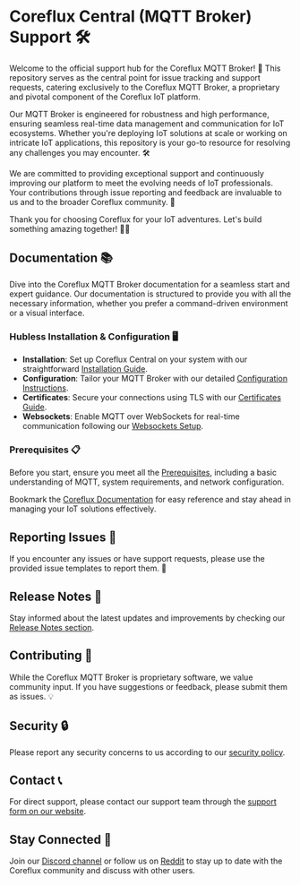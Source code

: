 # Coreflux Central (MQTT Broker) Support 🛠️

Welcome to the official support hub for the Coreflux MQTT Broker! 🚀 This repository serves as the central point for issue tracking and support requests, catering exclusively to the Coreflux MQTT Broker, a proprietary and pivotal component of the Coreflux IoT platform. 

Our MQTT Broker is engineered for robustness and high performance, ensuring seamless real-time data management and communication for IoT ecosystems.  Whether you're deploying IoT solutions at scale or working on intricate IoT applications, this repository is your go-to resource for resolving any challenges you may encounter. 🛠

We are committed to providing exceptional support and continuously improving our platform to meet the evolving needs of IoT professionals. Your contributions through issue reporting and feedback are invaluable to us and to the broader Coreflux community. 🤝

Thank you for choosing Coreflux for your IoT adventures. Let's build something amazing together! 💼🔧

## Documentation 📚

Dive into the Coreflux MQTT Broker documentation for a seamless start and expert guidance. Our documentation is structured to provide you with all the necessary information, whether you prefer a command-driven environment or a visual interface.

### Hubless Installation & Configuration 🖥️
- **Installation**: Set up Coreflux Central on your system with our straightforward [Installation Guide](https://docs.coreflux.org/getting-started/hubless/installation).
- **Configuration**: Tailor your MQTT Broker with our detailed [Configuration Instructions](https://docs.coreflux.org/getting-started/hubless/configuration).
- **Certificates**: Secure your connections using TLS with our [Certificates Guide](https://docs.coreflux.org/getting-started/hubless/certificates).
- **Websockets**: Enable MQTT over WebSockets for real-time communication following our [Websockets Setup](https://docs.coreflux.org/getting-started/hubless/websockets).

### Prerequisites 📋
Before you start, ensure you meet all the [Prerequisites](https://docs.coreflux.org/getting-started/prerequisites), including a basic understanding of MQTT, system requirements, and network configuration.

Bookmark the [Coreflux Documentation](https://docs.coreflux.org) for easy reference and stay ahead in managing your IoT solutions effectively.

## Reporting Issues 🐛
If you encounter any issues or have support requests, please use the provided issue templates to report them. 📝

## Release Notes 📰
Stay informed about the latest updates and improvements by checking our [Release Notes section](https://docs.coreflux.org/release-notes/).

## Contributing 🤝
While the Coreflux MQTT Broker is proprietary software, we value community input. If you have suggestions or feedback, please submit them as issues. 💡

## Security 🔒
Please report any security concerns to us according to our [security policy](SECURITY.md).

## Contact 📞
For direct support, please contact our support team through the [support form on our website](#).

## Stay Connected 🤗
Join our [Discord channel](#) or follow us on [Reddit](#) to stay up to date with the Coreflux community and discuss with other users.
